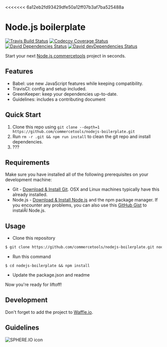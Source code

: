 <<<<<<< 6a12eb2fd93429dfe50a12ff07b3af7ba525488a
# Node.js boilerplate
[![Travis Build Status][travis-icon]][travis]
[![Codecov Coverage Status][codecov-icon]][codecov]
[![David Dependencies Status][david-icon]][david]
[![David devDependencies Status][david-dev-icon]][david-dev]

Start your next [Node.js commercetools](http://commercetools.github.io/nodejs-tools/) project in seconds.

## Features
- Babel: use new JavaScript features while keeping compatibility.
- TravisCI: config and setup included.
- GreenKeeper: keep your dependencies up-to-date.
- Guidelines: includes a contributing document

## Quick Start
1. Clone this repo using `git clone --depth=1 https://github.com/commercetools/nodejs-boilerplate.git`
2. Run `rm -r .git && npm run install` to clean the git repo and install dependencies.
3. ???

## Requirements
Make sure you have installed all of the following prerequisites on your development machine:
  * Git - [Download & Install Git](https://git-scm.com/downloads). OSX and Linux machines typically have this already installed.
  * Node.js - [Download & Install Node.js](https://nodejs.org/en/download/) and the npm package manager. If you encounter any problems, you can also use this [GitHub Gist](https://gist.github.com/isaacs/579814) to instalÂl Node.js.

## Usage
  * Clone this repository

  ```bash
  $ git clone https://github.com/commercetools/nodejs-boilerplate.git nodejs-boilerplate
  ```
  * Run this command

  ```
  $ cd nodejs-boilerplate && npm install
  ```
  * Update the package.json and readme

Now you're ready for liftoff!


## Development
Don't forget to add the project to [Waffle.io](https://waffle.io/).

## Guidelines

![SPHERE.IO icon](https://github.com/commercetools/press-kit/blob/master/PNG/72DPI/CT%20logo%20horizontal%20RGB%2072dpi.png?raw=true)

[commercetools]: https://commercetools.com/
[travis]: https://travis-ci.org/commercetools/nodejs-boilerplate
[travis-icon]: https://img.shields.io/travis/commercetools/nodejs-boilerplate/master.svg?style=flat-square
[codecov]: https://codecov.io/gh/commercetools/nodejs-boilerplate
[codecov-icon]: https://img.shields.io/codecov/c/github/commercetools/nodejs-boilerplate.svg?style=flat-square
[david]: https://david-dm.org/commercetools/nodejs-boilerplate
[david-icon]: https://img.shields.io/david/commercetools/nodejs-boilerplate.svg?style=flat-square
[david-dev]: https://david-dm.org/commercetools/nodejs-boilerplate?type=dev
[david-dev-icon]: https://img.shields.io/david/dev/commercetools/nodejs-boilerplate.svg?style=flat-square
